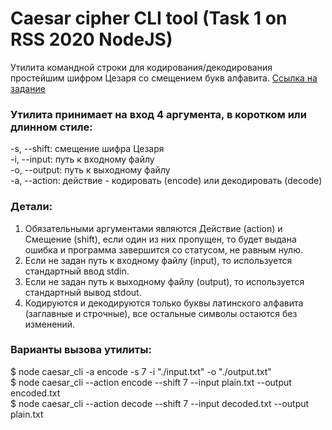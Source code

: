 # Caesar cipher CLI tool (Task 1 on RSS 2020 NodeJS)

Утилита командной строки для кодирования/декодирования простейшим шифром Цезаря со смещением букв алфавита. [Ссылка на задание](https://github.com/rolling-scopes-school/nodejs-course-template/blob/master/TASKS.md#task-1-caesar-cipher-cli-tool)

### Утилита принимает на вход 4 аргумента, в коротком или длинном стиле:
-s, --shift: смещение шифра Цезаря  
-i, --input: путь к входному файлу  
-o, --output: путь к выходному файлу  
-a, --action: действие - кодировать (encode) или декодировать (decode)  

### Детали:
1. Обязательными аргументами являются Действие (action) и Смещение (shift), если один из них пропущен, то будет выдана ошибка и программа завершится со статусом, не равным нулю.
2. Если не задан путь к входному файлу (input), то используется стандартный ввод stdin.
3. Если не задан путь к выходному файлу (output), то используется стандартный вывод stdout.
4. Кодируются и декодируются только буквы латинского алфавита (заглавные и строчные), все остальные символы остаются без изменений.

### Варианты вызова утилиты:
$ node caesar_cli -a encode -s 7 -i "./input.txt" -o "./output.txt"  
$ node caesar_cli --action encode --shift 7 --input plain.txt --output encoded.txt  
$ node caesar_cli --action decode --shift 7 --input decoded.txt --output plain.txt  
